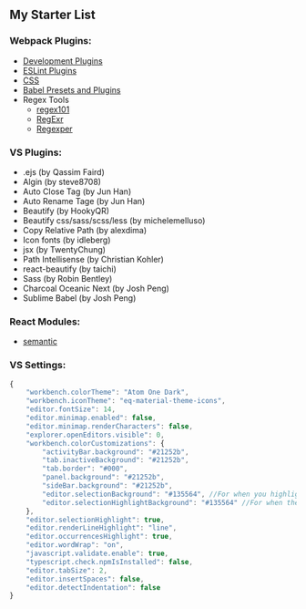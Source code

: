 ## My Starter List

### Webpack Plugins: ###

- [Development Plugins](https://survivejs.com/webpack/developing/automatic-browser-refresh/#development-plugins)
- [ESLint Plugins](https://survivejs.com/webpack/developing/linting/#extension-tipsk)
- [CSS](https://survivejs.com/webpack/styling/eliminating-unused-css/#enabling-purifycss)
- [Babel Presets and Plugins](https://survivejs.com/webpack/loading/javascript/#babel-presets-and-plugins)
- Regex Tools
    - [regex101](https://regex101.com/)
    - [RegExr](http://regexr.com/)
    - [Regexper](https://regexper.com/)


### VS Plugins: ###
- .ejs (by Qassim Faird)
- Algin (by steve8708)
- Auto Close Tag (by Jun Han)
- Auto Rename Tage (by Jun Han)
- Beautify (by HookyQR)
- Beautify css/sass/scss/less (by michelemelluso)
- Copy Relative Path (by alexdima)
- Icon fonts (by idleberg)
- jsx (by TwentyChung)
- Path Intellisense (by Christian Kohler)
- react-beautify (by taichi)
- Sass (by Robin Bentley)
- Charcoal Oceanic Next (by Josh Peng)
- Sublime Babel (by Josh Peng)


### React Modules: ###

- [semantic](https://react.semantic-ui.com/introduction)


### VS Settings: ###
```javascript
{
    "workbench.colorTheme": "Atom One Dark",
    "workbench.iconTheme": "eq-material-theme-icons",
    "editor.fontSize": 14,
    "editor.minimap.enabled": false,
    "editor.minimap.renderCharacters": false,
    "explorer.openEditors.visible": 0,
    "workbench.colorCustomizations": {
        "activityBar.background": "#21252b",
        "tab.inactiveBackground": "#21252b",
        "tab.border": "#000",
        "panel.background": "#21252b",
        "sideBar.background": "#21252b",
        "editor.selectionBackground": "#135564", //For when you highlight a selection
        "editor.selectionHighlightBackground": "#135564" //For when the editor highlights all similar words
    },
    "editor.selectionHighlight": true,
    "editor.renderLineHighlight": "line",
    "editor.occurrencesHighlight": true,
    "editor.wordWrap": "on",
    "javascript.validate.enable": true,
    "typescript.check.npmIsInstalled": false,
    "editor.tabSize": 2,
    "editor.insertSpaces": false,
    "editor.detectIndentation": false
}
```
